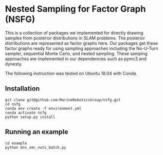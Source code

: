 # Nested Sampling for Factor Graph (NSFG)
This is a collection of packages we implemented for directly drawing samples from posterior distributions in SLAM problems. The posterior distributions are represented as factor graphs here. Our packages get these factor graphs ready for using sampling approaches including the No-U-Turn sampler, sequential Monte Carlo, and nested sampling. These samping approaches are implemented in our dependencies such as pymc3 and dynesty.

The following instruction was tested on Ubuntu 18.04 with Conda.

## Installation
```
git clone git@github.com:MarineRoboticsGroup/nsfg.git
cd nsfg
conda env create -f environment.yml
conda activate nsfg
python setup.py install
```

## Running an example
```
cd example
python dns_smc_nuts_batch.py
```
